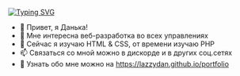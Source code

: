 [![Typing SVG](https://readme-typing-svg.herokuapp.com?color=%2336BCF7&lines=Computer+science+student)](https://git.io/typing-svg)

- 👋 Привет, я Данька!
- 👀 Мне интересна веб-разработка во всех управлениях
- 🌱 Сейчас я изучаю HTML & CSS, от времени изучаю PHP
- 📫 Связаться со мной можно в дискорде и в других соц.сетях
- 🎩 Узнать обо мне можно на https://lazzydan.github.io/portfolio

<!---
LazzyDan/LazzyDan is a ✨ special ✨ repository because its `README.md` (this file) appears on your GitHub profile.
You can click the Preview link to take a look at your changes.
--->
